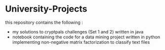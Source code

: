 # University-Projects
this repository contains the following :
- my solutions to cryptpals challenges (Set 1 and 2) written in java
- notebook containing the code for a data mining project written in python implementing non-negative matrix factorization to classify text files
